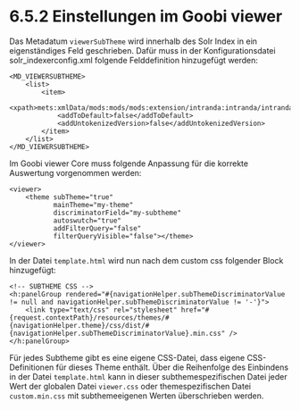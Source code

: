 # 6.5.2 Einstellungen im Goobi viewer

Das Metadatum `viewerSubTheme` wird innerhalb des Solr Index in ein eigenständiges Feld geschrieben. Dafür muss in der Konfigurationsdatei solr\_indexerconfig.xml folgende Felddefinition hinzugefügt werden:

```markup
<MD_VIEWERSUBTHEME>
    <list>
        <item>
            <xpath>mets:xmlData/mods:mods/mods:extension/intranda:intranda/intranda:viewersubtheme</xpath>
            <addToDefault>false</addToDefault>
            <addUntokenizedVersion>false</addUntokenizedVersion>
        </item>
    </list>
</MD_VIEWERSUBTHEME>
```



Im Goobi viewer Core muss folgende Anpassung für die korrekte Auswertung vorgenommen werden:

```markup
<viewer>
    <theme subTheme="true" 
           mainTheme="my-theme" 
           discriminatorField="my-subtheme"
           autoswutch="true"
           addFilterQuery="false"
           filterQueryVisible="false"></theme>
</viewer>
```

In der Datei `template.html` wird nun nach dem custom css folgender Block hinzugefügt:

```markup
<!-- SUBTHEME CSS -->
<h:panelGroup rendered="#{navigationHelper.subThemeDiscriminatorValue != null and navigationHelper.subThemeDiscriminatorValue != '-'}">
    <link type="text/css" rel="stylesheet" href="#{request.contextPath}/resources/themes/#{navigationHelper.theme}/css/dist/#{navigationHelper.subThemeDiscriminatorValue}.min.css" />
</h:panelGroup>

```

Für jedes Subtheme gibt es eine eigene CSS-Datei, dass eigene CSS-Definitionen für dieses Theme enthält. Über die Reihenfolge des Einbindens in der Datei `template.html` kann in dieser subthemespezifischen Datei jeder Wert der globalen Datei `viewer.css` oder themespezifischen Datei `custom.min.css` mit subthemeeigenen Werten überschrieben werden.

